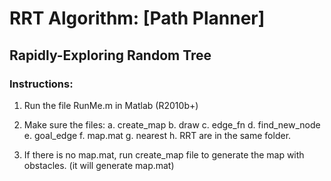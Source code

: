 # RRT Algorithm: [Path Planner]
## Rapidly-Exploring Random Tree

### Instructions: 
1. Run the file RunMe.m in Matlab (R2010b+)
2. Make sure the files:
	a. create_map
	b. draw
	c. edge_fn
	d. find_new_node
	e. goal_edge
	f. map.mat
	g. nearest
	h. RRT 
	are in the same folder.
	
3. If there is no map.mat, run create_map file to generate
	the map with obstacles. (it will generate map.mat)
